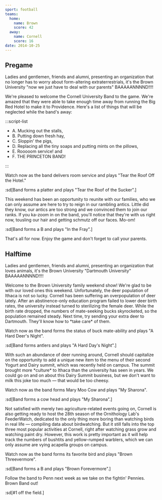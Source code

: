 ```yaml
---
sport: football
teams:
  home:
    name: Brown
    score: 42
  away:
    name: Cornell
    score: 16
date: 2014-10-25
---
```


## Pregame

Ladies and gentlemen, friends and alumni, presenting an organization that no longer has to worry about form-altering extraterrestrials, it's the Brown University "now we just have to deal with our parents" BAAAAANNNND!!!!

We're pleased to welcome the Cornell University Band to the game. We're amazed that they were able to take enough time away from running the Big Red Hotel to make it to Providence. Here's a list of things that will be neglected while the band's away:

:::script-list

- A. Mucking out the stalls,
- B. Putting down fresh hay,
- C. Sloppin' the pigs,
- D. Replacing all the tiny soaps and putting mints on the pillows,
- E. Rooooom service! and
- F. THE PRINCETON BAND!

:::

Watch now as the band delivers room service and plays "Tear the Roof Off the Hotel."

:sd[Band forms a platter and plays "Tear the Roof of the Sucker".]

This weekend has been an opportunity to reunite with our families, who we can only assume are here to try to reign in our rambling antics. Little did they know, our antics are too strong and we convinced them to join our ranks. If you ka-zoom in on the band, you'll notice that they're with us right now, tousling our hair and getting schmutz off our faces. Mo-om!

:sd[Band forms a B and plays "In the Fray".]

That's all for now. Enjoy the game and don't forget to call your parents.

## Halftime

Ladies and gentlemen, friends and alumni, presenting an organization that loves animals, it's the Brown University "Dartmouth University" BAAAAANNNND!!!!

Welcome to the Brown University family weekend show! We're glad to be with our loved ones this weekend. Unfortunately, the deer population of Ithaca is not so lucky. Cornell has been suffering an overpopulation of deer lately. After an abstinence-only education program failed to lower deer birth rates, the university instead turned to sterilizing the female deer. While the birth rate dropped, the numbers of mate-seeking bucks skyrocketed, so the population remained steady. Next time, try sending your extra deer to Dartmouth. They'll know how to \*take care\* of them.

Watch now as the band forms the status of buck mate-ability and plays "A Hard Deer's Night".

:sd[Band forms antlers and plays "A Hard Day's Night".]

With such an abundance of deer running around, Cornell should capitalize on the opportunity to add a unique new item to the menu of their second Yogurt and Dairy summit, which was recently held on campus. The summit brought more \*culture\* to Ithaca than the university has seen in years. We could go on and on about this Dairy Summit business, but we don't want to milk this joke too much — that would be too cheesy.

Watch now as the band forms Mary Moo Cow and plays "My Sharona".

:sd[Band forms a cow head and plays "My Sharona".]

Not satisfied with merely two agriculture-related events going on, Cornell is also getting ready to host the 28th season of the Ornithology Lab's FeederWatch, dedicated to the only thing more boring than watching birds in real life — compiling data about birdwatching. But it still falls into the top three most popular activities at Cornell, right after watching grass grow and watching paint dry. However, this work is pretty important as it will help track the numbers of bushtits and yellow-rumped warblers, which we can only assume are vying acapella groups on campus.

Watch now as the band forms its favorite bird and plays "Brown Threevermore".

:sd[Band forms a B and plays "Brown Forevermore".]

Follow the band to Penn next week as we take on the fightin' Pennies. Brown Band out!

:sd[#1 off the field.]
